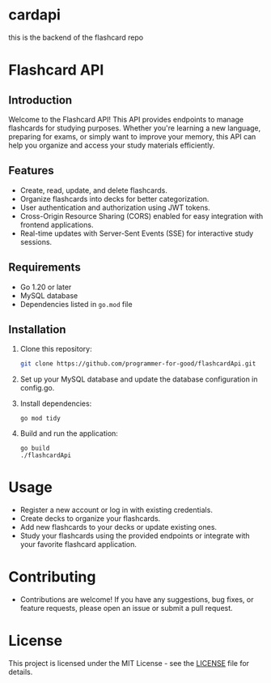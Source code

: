 # cardapi
this is the backend of the flashcard repo

# Flashcard API

## Introduction

Welcome to the Flashcard API! This API provides endpoints to manage flashcards for studying purposes. Whether you're learning a new language, preparing for exams, or simply want to improve your memory, this API can help you organize and access your study materials efficiently.

## Features

- Create, read, update, and delete flashcards.
- Organize flashcards into decks for better categorization.
- User authentication and authorization using JWT tokens.
- Cross-Origin Resource Sharing (CORS) enabled for easy integration with frontend applications.
- Real-time updates with Server-Sent Events (SSE) for interactive study sessions.

## Requirements

- Go 1.20 or later
- MySQL database
- Dependencies listed in `go.mod` file

## Installation

1. Clone this repository:

   ```bash
   git clone https://github.com/programmer-for-good/flashcardApi.git

   ```
 1. Set up your MySQL database and update the database configuration in config.go.
 2. Install dependencies:
    ```
    go mod tidy
    ```
 3. Build and run the application:
    ```
    go build
    ./flashcardApi
    ```

  # Usage
  - Register a new account or log in with existing credentials.
- Create decks to organize your flashcards.
- Add new flashcards to your decks or update existing ones.
- Study your flashcards using the provided endpoints or integrate with your favorite flashcard application.
# Contributing
- Contributions are welcome! If you have any suggestions, bug fixes, or feature requests, please open an issue or submit a pull request.
# License
This project is licensed under the MIT License - see the [LICENSE](LICENSE) file for details.
